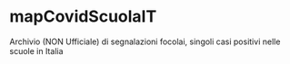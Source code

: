 # mapCovidScuolaIT
Archivio (NON Ufficiale) di segnalazioni focolai, singoli casi positivi nelle scuole in Italia 
